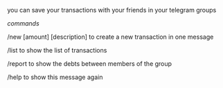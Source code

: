 you can save your transactions with your friends in your telegram groups

_commands_

/new [amount] [description] to create a new transaction in one message

/list to show the list of transactions

/report to show the debts between members of the group

/help to show this message again

